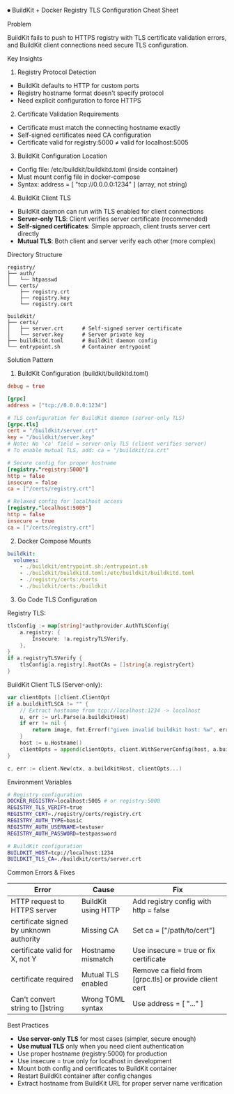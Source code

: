 ⏺ BuildKit + Docker Registry TLS Configuration Cheat Sheet

Problem

BuildKit fails to push to HTTPS registry with TLS certificate validation errors, and BuildKit client connections need secure TLS configuration.

Key Insights

1. Registry Protocol Detection

- BuildKit defaults to HTTP for custom ports
- Registry hostname format doesn't specify protocol
- Need explicit configuration to force HTTPS

2. Certificate Validation Requirements

- Certificate must match the connecting hostname exactly
- Self-signed certificates need CA configuration
- Certificate valid for registry:5000 ≠ valid for localhost:5005

3. BuildKit Configuration Location

- Config file: /etc/buildkit/buildkitd.toml (inside container)
- Must mount config file in docker-compose
- Syntax: address = [ "tcp://0.0.0.0:1234" ] (array, not string)

4. BuildKit Client TLS

- BuildKit daemon can run with TLS enabled for client connections
- **Server-only TLS**: Client verifies server certificate (recommended)
- **Self-signed certificates**: Simple approach, client trusts server cert directly
- **Mutual TLS**: Both client and server verify each other (more complex)

Directory Structure

```
registry/
├── auth/
│   └── htpasswd
└── certs/
    ├── registry.crt
    ├── registry.key
    └── registry.cert

buildkit/
├── certs/
│   ├── server.crt      # Self-signed server certificate
│   └── server.key      # Server private key
├── buildkitd.toml      # BuildKit daemon config
└── entrypoint.sh       # Container entrypoint
```

Solution Pattern

1. BuildKit Configuration (buildkit/buildkitd.toml)

```toml
debug = true

[grpc]
address = ["tcp://0.0.0.0:1234"]

# TLS configuration for BuildKit daemon (server-only TLS)
[grpc.tls]
cert = "/buildkit/server.crt"
key = "/buildkit/server.key"
# Note: No 'ca' field = server-only TLS (client verifies server)
# To enable mutual TLS, add: ca = "/buildkit/ca.crt"

# Secure config for proper hostname
[registry."registry:5000"]
http = false
insecure = false
ca = ["/certs/registry.crt"]

# Relaxed config for localhost access
[registry."localhost:5005"]
http = false
insecure = true
ca = ["/certs/registry.crt"]
```

2. Docker Compose Mounts

```yaml
buildkit:
  volumes:
    - ./buildkit/entrypoint.sh:/entrypoint.sh
    - ./buildkit/buildkitd.toml:/etc/buildkit/buildkitd.toml
    - ./registry/certs:/certs
    - ./buildkit/certs:/buildkit
```

3. Go Code TLS Configuration

Registry TLS:
```go
tlsConfig := map[string]*authprovider.AuthTLSConfig{
	a.registry: {
		Insecure: !a.registryTLSVerify,
	},
}
if a.registryTLSVerify {
	tlsConfig[a.registry].RootCAs = []string{a.registryCert}
}
```

BuildKit Client TLS (Server-only):
```go
var clientOpts []client.ClientOpt
if a.buildkitTLSCA != "" {
	// Extract hostname from tcp://localhost:1234 -> localhost
	u, err := url.Parse(a.buildkitHost)
	if err != nil {
		return image, fmt.Errorf("given invalid buildkit host: %w", err)
	}
	host := u.Hostname()
	clientOpts = append(clientOpts, client.WithServerConfig(host, a.buildkitTLSCA))
}

c, err := client.New(ctx, a.buildkitHost, clientOpts...)
```

Environment Variables

```bash
# Registry configuration
DOCKER_REGISTRY=localhost:5005 # or registry:5000
REGISTRY_TLS_VERIFY=true
REGISTRY_CERT=./registry/certs/registry.crt
REGISTRY_AUTH_TYPE=basic
REGISTRY_AUTH_USERNAME=testuser
REGISTRY_AUTH_PASSWORD=testpassword

# BuildKit configuration  
BUILDKIT_HOST=tcp://localhost:1234
BUILDKIT_TLS_CA=./buildkit/certs/server.crt
```

Common Errors & Fixes

| Error                                   | Cause               | Fix                                    |
| --------------------------------------- | ------------------- | -------------------------------------- |
| HTTP request to HTTPS server            | BuildKit using HTTP | Add registry config with http = false  |
| certificate signed by unknown authority | Missing CA          | Set ca = ["/path/to/cert"]             |
| certificate valid for X, not Y          | Hostname mismatch   | Use insecure = true or fix certificate |
| certificate required                    | Mutual TLS enabled  | Remove ca field from [grpc.tls] or provide client cert |
| Can't convert string to []string        | Wrong TOML syntax   | Use address = [ "..." ]                |

Best Practices

- **Use server-only TLS** for most cases (simpler, secure enough)
- **Use mutual TLS** only when you need client authentication
- Use proper hostname (registry:5000) for production
- Use insecure = true only for localhost in development  
- Mount both config and certificates to BuildKit container
- Restart BuildKit container after config changes
- Extract hostname from BuildKit URL for proper server name verification
